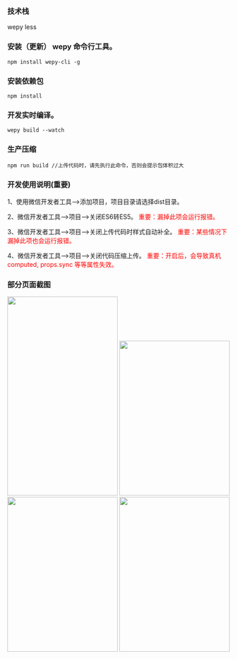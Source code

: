### 技术栈 
wepy less
### 安装（更新） wepy 命令行工具。
	npm install wepy-cli -g

### 安装依赖包
	npm install

### 开发实时编译。
	wepy build --watch  

### 生产压缩
	npm run build //上传代码时，请先执行此命令，否则会提示包体积过大  
### 开发使用说明(重要)

1、使用微信开发者工具-->添加项目，项目目录请选择dist目录。

2、微信开发者工具-->项目-->关闭ES6转ES5。 <font color=red>重要：漏掉此项会运行报错。</font> 

3、微信开发者工具-->项目-->关闭上传代码时样式自动补全。  <font color=red>重要：某些情况下漏掉此项也会运行报错。</font> 

4、微信开发者工具-->项目-->关闭代码压缩上传。  <font color=red>重要：开启后，会导致真机computed, props.sync 等等属性失效。</font>   
### 部分页面截图  

<img width="250" height="450" src="https://wx1.sinaimg.cn/mw690/9797bbc8gy1fs1e9egk4og20a00hs1l0.gif"/>
<img width="250" height="350" src="https://github.com/Jayorzzzzzzzzzzzz/tradeClub/blob/master/webwxgetmsgimg%20(1).jpg"/>
<img width="250" height="350" src="https://github.com/Jayorzzzzzzzzzzzz/tradeClub/blob/master/webwxgetmsgimg%20(3).jpg"/>
<img width="250" height="350" src="https://github.com/Jayorzzzzzzzzzzzz/tradeClub/blob/master/webwxgetmsgimg%20(4).jpg"/>
